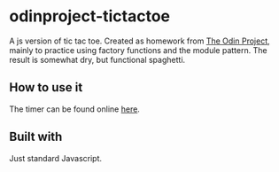 # odinproject-tictactoe
A js version of tic tac toe. Created as homework from [The Odin Project](https://www.theodinproject.com/courses/javascript/lessons/tic-tac-toe-javascript), mainly to practice using factory functions and the module pattern. The result is somewhat dry, but functional spaghetti.

## How to use it
The timer can be found online [here](https://vilsl.github.io/odinproject-tictactoe/).

## Built with
Just standard Javascript.
